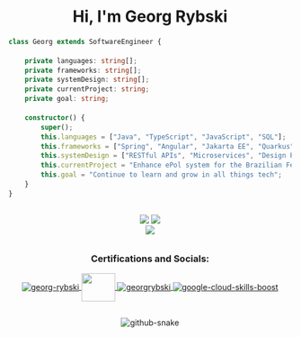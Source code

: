 <h1 align="center">Hi, I'm Georg Rybski</h1>

[//]: # (<h3 align="center">Full Stack Developer, B.Eng Software Engineering Student, B.Pharm Graduate</h3>)

```typescript
class Georg extends SoftwareEngineer {

    private languages: string[];
    private frameworks: string[];
    private systemDesign: string[];
    private currentProject: string;
    private goal: string;

    constructor() {
        super();
        this.languages = ["Java", "TypeScript", "JavaScript", "SQL"];
        this.frameworks = ["Spring", "Angular", "Jakarta EE", "Quarkus"];
        this.systemDesign = ["RESTful APIs", "Microservices", "Design Patterns"];
        this.currentProject = "Enhance ePol system for the Brazilian Federal Police";
        this.goal = "Continue to learn and grow in all things tech";
    }
}
```



##

<div align="center">
  
  <!-- general stats -->
  <picture>
    <source media="(prefers-color-scheme: dark)" srcset="https://github-readme-stats.vercel.app/api?username=georgrybski&show_icons=true&include_all_commits=true&count_private=true&theme=tokyonight&hide_border=true">
    <source media="(prefers-color-scheme: light)" srcset="https://github-readme-stats.vercel.app/api?username=georgrybski&show_icons=true&include_all_commits=true&count_private=true&theme=light">
    <img height="180em" src="https://github-readme-stats.vercel.app/api?username=georgrybski&show_icons=true&include_all_commits=true&count_private=true&theme=light"/>
  </picture>
  
  <!-- streaks -->
  <picture>
    <source media="(prefers-color-scheme: dark)" srcset="https://streak-stats.demolab.com?user=georgrybski&theme=tokyonight&hide_border=true">
    <source media="(prefers-color-scheme: light)" srcset="https://streak-stats.demolab.com?user=georgrybski&theme=light">
    <img height="180em" src="https://streak-stats.demolab.com?user=georgrybski&theme=light"/>
  </picture>

  <br>
  
  <!-- most used languages -->
  <picture>
    <source media="(prefers-color-scheme: dark)" srcset="https://github-readme-stats.vercel.app/api/top-langs/?username=georgrybski&layout=compact&langs_count=6&theme=tokyonight&hide_border=true">
    <source media="(prefers-color-scheme: light)" srcset="https://github-readme-stats.vercel.app/api/top-langs/?username=georgrybski&layout=compact&langs_count=6&theme=light">
    <img height="150em" src="https://github-readme-stats.vercel.app/api/top-langs/?username=georgrybski&layout=compact&langs_count=6&theme=light"/>
  </picture>

</div>
  

[//]: # (<h3 align="center">Find me here:</h3>)

[//]: # (<div align="center">)

[//]: # (  <a href="https://linkedin.com/in/georg-rybski" target="_blank">)

[//]: # (    <img align="center" src="https://raw.githubusercontent.com/rahuldkjain/github-profile-readme-generator/master/src/images/icons/Social/linked-in-alt.svg" alt="georg-rybski" height="30" width="40" />)

[//]: # (  </a>)

[//]: # (</div>)

[//]: # ()
[//]: # (<h3 align="center">Languages and Tools:</h3>)

[//]: # ()
[//]: # (<div align="center">)

[//]: # ()
[//]: # (  <a href="https://www.java.com" target="_blank" rel="noreferrer"> )

[//]: # (    <img src="https://raw.githubusercontent.com/devicons/devicon/master/icons/java/java-original.svg" alt="java" width="40" height="40"/>)

[//]: # (  </a>)

[//]: # (  )
[//]: # (  <a href="https://spring.io/" target="_blank" rel="noreferrer"> )

[//]: # (    <img src="https://www.vectorlogo.zone/logos/springio/springio-icon.svg" alt="spring" width="40" height="40"/> )

[//]: # (  </a> )

[//]: # (  )
[//]: # (  <a href="https://git-scm.com/" target="_blank" rel="noreferrer"> )

[//]: # (    <img src="https://www.vectorlogo.zone/logos/git-scm/git-scm-icon.svg" alt="git" width="40" height="40"/> )

[//]: # (  </a> )

[//]: # (  <a href="https://www.linux.org/" target="_blank" rel="noreferrer"> <img src="https://raw.githubusercontent.com/devicons/devicon/master/icons/linux/linux-original.svg" alt="linux" width="40" height="40"/> </a> )

[//]: # (  )
[//]: # (  <a href="https://www.mysql.com/" target="_blank" rel="noreferrer"> )

[//]: # (    <img src="https://raw.githubusercontent.com/devicons/devicon/master/icons/mysql/mysql-original-wordmark.svg" alt="mysql" width="40" height="40"/> )

[//]: # (  </a> )

[//]: # (  )
[//]: # (  <a href="https://www.postgresql.org" target="_blank" rel="noreferrer"> )

[//]: # (    <img src="https://raw.githubusercontent.com/devicons/devicon/master/icons/postgresql/postgresql-original-wordmark.svg" alt="postgresql" width="40" height="40"/> )

[//]: # (  </a> )

[//]: # (  )
[//]: # (  <a href="https://www.python.org" target="_blank" rel="noreferrer"> )

[//]: # (    <img src="https://raw.githubusercontent.com/devicons/devicon/master/icons/python/python-original.svg" alt="python" width="40" height="40"/> )

[//]: # (  </a> )

[//]: # (  )
[//]: # (  <a href="https://www.selenium.dev" target="_blank" rel="noreferrer"> )

[//]: # (    <img src="https://raw.githubusercontent.com/detain/svg-logos/780f25886640cef088af994181646db2f6b1a3f8/svg/selenium-logo.svg" alt="selenium" width="40" height="40"/> )

[//]: # (  </a> )

[//]: # (  )
[//]: # (  <a href="https://tomcat.apache.org/" target="_blank" rel="noreferrer"> )

[//]: # (    <img src="https://cdn.jsdelivr.net/gh/devicons/devicon/icons/tomcat/tomcat-original-wordmark.svg" alt="tomcat" width="40" height="40"/> )

[//]: # (  </a> )

[//]: # (  )
[//]: # (  <a href="https://cloud.google.com" target="_blank" rel="noreferrer"> )

[//]: # (    <img src="https://www.vectorlogo.zone/logos/google_cloud/google_cloud-icon.svg" alt="gcp" width="40" height="40"/> )

[//]: # (  </a> )

[//]: # (  )
[//]: # (  <a href="https://azure.microsoft.com/en-in/" target="_blank" rel="noreferrer"> )

[//]: # (    <img src="https://www.vectorlogo.zone/logos/microsoft_azure/microsoft_azure-icon.svg" alt="azure" width="40" height="40"/> )

[//]: # (  </a>)

[//]: # (  )
[//]: # (</div>)

##  

<h3 align="center">Certifications and Socials:</h3>
<div align="center">

  <a href="https://linkedin.com/in/georg-rybski" target="_blank">
    <img align="center" src="https://raw.githubusercontent.com/rahuldkjain/github-profile-readme-generator/master/src/images/icons/Social/linked-in-alt.svg" alt="georg-rybski" height="30" width="40" />
  </a>

  <a href="https://www.credly.com/users/georgrybski/badges" target="_blank">
    <img align="center" src="https://info.credly.com/hubfs/Credly%20Atos%20Web%20Assets/Credly%20Logos/Credly_Pearson_Logo_Orange.svg" "credly-badges" height="50" width="60"/>
  </a>
  
  <a href="https://www.hackerrank.com/georgrybski" target="_blank">
    <img align="center" src="https://raw.githubusercontent.com/rahuldkjain/github-profile-readme-generator/master/src/images/icons/Social/hackerrank.svg" alt="georgrybski" height="38" width="50"/>
  </a>
  
  <a href="https://www.cloudskillsboost.google/public_profiles/59991177-da3e-4cc9-8cea-f7c1c824abb1" target="_blank">
    <img align="center"src="https://cdn.jsdelivr.net/gh/devicons/devicon/icons/googlecloud/googlecloud-original.svg" alt="google-cloud-skills-boost" height="43" width="57"/>
  </a>
</div>

##


<!-- snake animation -->
<div align="center">
<picture>
  <source media="(prefers-color-scheme: dark)" srcset="https://github.com/georgrybski/georgrybski/blob/output/github-contribution-grid-snake-dark-custom.svg">
  <source media="(prefers-color-scheme: light)" srcset="https://github.com/georgrybski/georgrybski/blob/output/github-contribution-grid-snake.svg">
  <img alt="github-snake" src="https://github.com/georgrybski/georgrybski/blob/output/github-contribution-grid-snake-dark.svg"/>
</picture>
</div>
